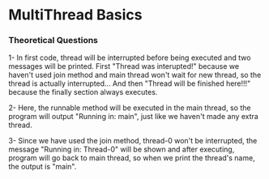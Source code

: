 # MultiThread Basics
### Theoretical Questions
1- In first code, thread will be interrupted before being executed and two messages will be printed. First "Thread was interupted!" because we haven't used join method and main thread won't wait for new thread, so the thread is actually interrupted...
And then "Thread will be finished here!!!" because the finally section always executes.

2- Here, the runnable method will be executed in the main thread, so the program will output "Running in: main", just like we haven't made any extra thread.

3- Since we have used the join method, thread-0 won't be interrupted, the message "Running in: Thread-0" will be shown and after executing, program will go back to main thread, so when we print the thread's name, the output is "main".
